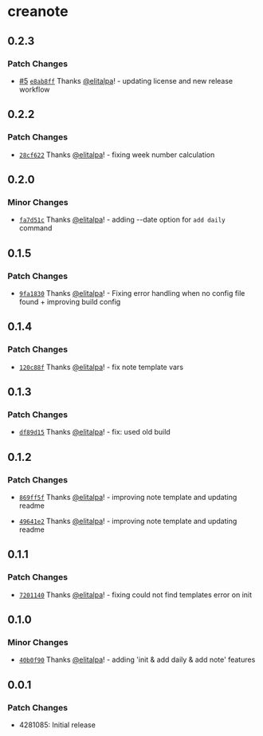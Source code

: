 # creanote

## 0.2.3

### Patch Changes

- [#5](https://github.com/elitalpa/creanote/pull/5) [`e8ab8ff`](https://github.com/elitalpa/creanote/commit/e8ab8ffbfae2d6f2ea3bbcb6f40f81eaad36c0e5) Thanks [@elitalpa](https://github.com/elitalpa)! - updating license and new release workflow

## 0.2.2

### Patch Changes

- [`28cf622`](https://github.com/elitalpa/creanote/commit/28cf622f1be629e4dbdbb7f35c01af4abbece3d3) Thanks [@elitalpa](https://github.com/elitalpa)! - fixing week number calculation

## 0.2.0

### Minor Changes

- [`fa7d51c`](https://github.com/elitalpa/creanote/commit/fa7d51ca61a8e76f753f46f187fd61094857a5ea) Thanks [@elitalpa](https://github.com/elitalpa)! - adding --date option for `add daily` command

## 0.1.5

### Patch Changes

- [`9fa1830`](https://github.com/elitalpa/creanote/commit/9fa18308f83ff84c281759cac8f641f7d87069a8) Thanks [@elitalpa](https://github.com/elitalpa)! - Fixing error handling when no config file found + improving build config

## 0.1.4

### Patch Changes

- [`120c88f`](https://github.com/elitalpa/creanote/commit/120c88fc453e904e902f2f36ad07fc39a3bdb3c8) Thanks [@elitalpa](https://github.com/elitalpa)! - fix note template vars

## 0.1.3

### Patch Changes

- [`df89d15`](https://github.com/elitalpa/creanote/commit/df89d15ee2bbdd8ee72c0f22cd9cf58605299176) Thanks [@elitalpa](https://github.com/elitalpa)! - fix: used old build

## 0.1.2

### Patch Changes

- [`869ff5f`](https://github.com/elitalpa/creanote/commit/869ff5f420e53423fc03221e9b05a21010e82e48) Thanks [@elitalpa](https://github.com/elitalpa)! - improving note template and updating readme

- [`49641e2`](https://github.com/elitalpa/creanote/commit/49641e270ca4c8e9f18caa69ad60e17bce3382ba) Thanks [@elitalpa](https://github.com/elitalpa)! - improving note template and updating readme

## 0.1.1

### Patch Changes

- [`7201140`](https://github.com/elitalpa/creanote/commit/7201140c54ae4e95b7d71c2442edf55ae33731f7) Thanks [@elitalpa](https://github.com/elitalpa)! - fixing could not find templates error on init

## 0.1.0

### Minor Changes

- [`40b0f90`](https://github.com/elitalpa/creanote/commit/40b0f90703e77ea27f8157cb5ad5ca04d1a57b27) Thanks [@elitalpa](https://github.com/elitalpa)! - adding 'init & add daily & add note' features

## 0.0.1

### Patch Changes

- 4281085: Initial release
